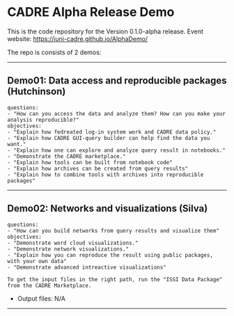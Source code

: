 # CADRE Alpha Release Demo
This is the code repository for the Version 0.1.0-alpha release. Event website:
https://iuni-cadre.github.io/AlphaDemo/

The repo is consists of 2 demos:

---
## Demo01: Data access and reproducible packages (Hutchinson)
```
questions:
- "How can you access the data and analyze them? How can you make your analysis reproducible?"
objectives:
- "Explain how fedreated log-in system work and CADRE data policy."
- "Explain how CADRE GUI-query builder can help find the data you want."
- "Explain how one can explore and analyze query result in notebooks."
- "Demonstrate the CADRE marketplace."
- "Explain how tools can be built from notebook code"
- "Explain how archives can be created from query results"
- "Explain how to combine tools with archives into reproducible packages"
```

---

## Demo02: Networks and visualizations (Silva)
```
questions:
- "How can you build networks from query results and visualize them"
objectives:
- "Demonstrate word cloud visualizations."
- "Demonstrate network visualizations."
- "Explain how you can reproduce the result using public packages, with your own data"
- "Demonstrate advanced intreactive visualizations"
```
```
To get the input files in the right path, run the "ISSI Data Package" from the CADRE Marketplace.
```
* Output files: N/A
---


